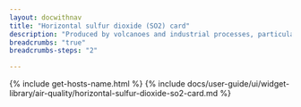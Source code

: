 ```yaml
---
layout: docwithnav
title: "Horizontal sulfur dioxide (SO2) card"
description: "Produced by volcanoes and industrial processes, particularly the burning of coal and oil."
breadcrumbs: "true"
breadcrumbs-steps: "2"

---
```

{% include get-hosts-name.html %}
{% include docs/user-guide/ui/widget-library/air-quality/horizontal-sulfur-dioxide-so2-card.md %}
